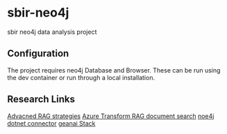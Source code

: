 # sbir-neo4j

sbir neo4j data analysis project

## Configuration

The project requires neo4j Database and Browser. These can be run using the dev container or run through a local installation.  

## Research Links

[Advacned RAG strategies](https://neo4j.com/developer-blog/advanced-rag-strategies-neo4j/)
[Azure Transform RAG document search](https://learn.microsoft.com/en-us/shows/ai-show/transform-rag-and-search-with-azure-ai-document-intelligence)
[noe4j dotnet connector](https://neo4j.com/docs/getting-started/languages-guides/neo4j-dotnet/)
[geanai Stack](https://neo4j.com/blog/introducing-genai-stack-developers/)
